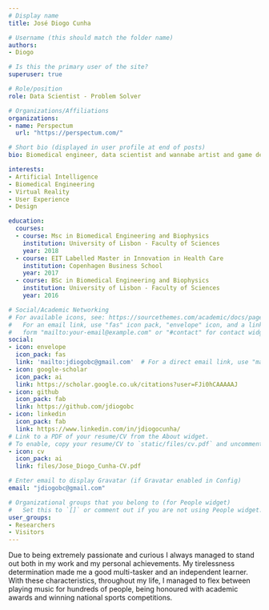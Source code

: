 ```yaml
---
# Display name
title: José Diogo Cunha

# Username (this should match the folder name)
authors:
- Diogo

# Is this the primary user of the site?
superuser: true

# Role/position
role: Data Scientist - Problem Solver

# Organizations/Affiliations
organizations:
- name: Perspectum
  url: "https://perspectum.com/"

# Short bio (displayed in user profile at end of posts)
bio: Biomedical engineer, data scientist and wannabe artist and game developer

interests:
- Artificial Intelligence
- Biomedical Engineering
- Virtual Reality
- User Experience
- Design

education:
  courses:
  - course: Msc in Biomedical Engineering and Biophysics
    institution: University of Lisbon - Faculty of Sciences
    year: 2018
  - course: EIT Labelled Master in Innovation in Health Care
    institution: Copenhagen Business School
    year: 2017
  - course: BSc in Biomedical Engineering and Biophysics
    institution: University of Lisbon - Faculty of Sciences
    year: 2016

# Social/Academic Networking
# For available icons, see: https://sourcethemes.com/academic/docs/page-builder/#icons
#   For an email link, use "fas" icon pack, "envelope" icon, and a link in the
#   form "mailto:your-email@example.com" or "#contact" for contact widget.
social:
- icon: envelope
  icon_pack: fas
  link: 'mailto:jdiogobc@gmail.com'  # For a direct email link, use "mailto:test@example.org".
- icon: google-scholar
  icon_pack: ai
  link: https://scholar.google.co.uk/citations?user=FJi0hCAAAAAJ
- icon: github
  icon_pack: fab
  link: https://github.com/jdiogobc
- icon: linkedin
  icon_pack: fab
  link: https://www.linkedin.com/in/jdiogocunha/
# Link to a PDF of your resume/CV from the About widget.
# To enable, copy your resume/CV to `static/files/cv.pdf` and uncomment the lines below.
- icon: cv
  icon_pack: ai
  link: files/Jose_Diogo_Cunha-CV.pdf

# Enter email to display Gravatar (if Gravatar enabled in Config)
email: "jdiogobc@gmail.com"

# Organizational groups that you belong to (for People widget)
#   Set this to `[]` or comment out if you are not using People widget.
user_groups:
- Researchers
- Visitors
---
```


Due to being extremely passionate and curious I always managed to stand out both in my work and my personal achievements. My tirelessness determination made me a good multi-tasker and an independent learner. With these characteristics, throughout my life, I managed to flex between playing music for hundreds of people, being honoured with academic awards and winning national sports competitions.

